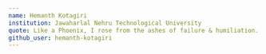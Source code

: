 ```yaml
---
name: Hemanth Kotagiri
institution: Jawaharlal Nehru Technological University
quote: Like a Phoenix, I rose from the ashes of failure & humiliation.
github_user: hemanth-kotagiri
---
```

